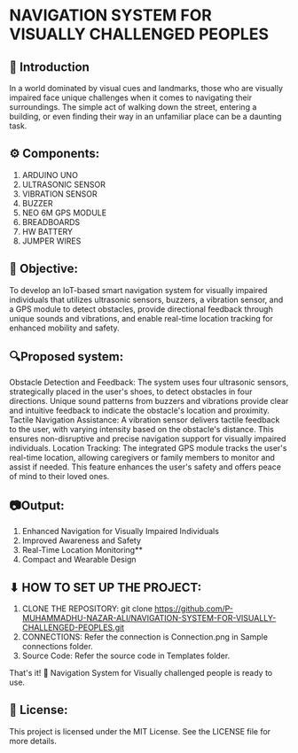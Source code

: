 # NAVIGATION SYSTEM FOR VISUALLY CHALLENGED PEOPLES

## 📘 Introduction
In a world dominated by visual cues and landmarks, those who are visually impaired face unique challenges when it comes to navigating their surroundings. The simple act of walking down the street, entering a building, or even finding their way in an unfamiliar place can be a daunting task.

## ⚙️ Components:
1. ARDUINO UNO
2. ULTRASONIC SENSOR
3. VIBRATION SENSOR
4. BUZZER
5. NEO 6M GPS MODULE
6. BREADBOARDS
7. HW BATTERY
8. JUMPER WIRES

## 🎯 Objective:
To develop an IoT-based smart navigation system for visually impaired individuals that utilizes ultrasonic sensors, buzzers, a vibration sensor, and a GPS module to detect obstacles, provide directional feedback through unique sounds and vibrations, and enable real-time location tracking for enhanced mobility and safety.

## 🔍Proposed system:
Obstacle Detection and Feedback:
     The system uses four ultrasonic sensors, strategically placed in the user's shoes, to detect obstacles in four directions. Unique sound patterns from buzzers and vibrations provide clear and intuitive feedback to indicate the obstacle's location and proximity.
Tactile Navigation Assistance:
    A vibration sensor delivers tactile feedback to the user, with varying intensity based on the obstacle's distance. This ensures non-disruptive and precise navigation support for visually impaired individuals.
Location Tracking:
     The integrated GPS module tracks the user's real-time location, allowing caregivers or family members to monitor and assist if needed. This feature enhances the user's safety and offers peace of mind to their loved ones.

## 📷Output:
1. Enhanced Navigation for Visually Impaired Individuals
2. Improved Awareness and Safety
3. Real-Time Location Monitoring**
4. Compact and Wearable Design

## ⬇ HOW TO SET UP THE PROJECT:
1. CLONE THE REPOSITORY:
 git clone https://github.com/P-MUHAMMADHU-NAZAR-ALI/NAVIGATION-SYSTEM-FOR-VISUALLY-CHALLENGED-PEOPLES.git
2. CONNECTIONS:
Refer the connection is Connection.png in Sample connections folder.
3. Source Code:
Refer the source code in Templates folder.

That's it! 🎉 Navigation System for Visually challenged people is ready to use.

## 📝 License:
   This project is licensed under the MIT License. See the LICENSE file for more details.



